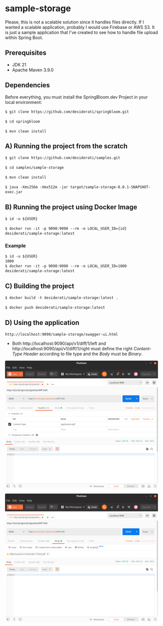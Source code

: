 # sample-storage

Please, this is not a scalable solution since it handles files directly. If I wanted a scalable application,
probably I would use Firebase or AWS S3. It is just a sample application that I've created to see how to handle file
upload within Spring Boot.

## Prerequisites

* JDK 21
* Apache Maven 3.9.0

## Dependencies

Before everything, you must install the SpringBloom.dev Project in your local environment:

```
$ git clone https://github.com/desiderati/springbloom.git

$ cd springbloom

$ mvn clean install
```

## A) Running the project from the scratch

```
$ git clone https://github.com/desiderati/samples.git

$ cd samples/sample-storage

$ mvn clean install

$ java -Xms256m -Xmx512m -jar target/sample-storage-0.0.1-SNAPSHOT-exec.jar
```

## B) Running the project using Docker Image

```
$ id -u ${USER}

$ docker run -it -p 9090:9090 --rm -e LOCAL_USER_ID={id} desiderati/sample-storage:latest
```

### Example

```
$ id -u ${USER}
1000
$ docker run -it -p 9090:9090 --rm -e LOCAL_USER_ID=1000 desiderati/sample-storage:latest
```

## C) Building the project

```
$ docker build -t desiderati/sample-storage:latest .

$ docker push desiderati/sample-storage:latest
```

## D) Using the application

```
http://localhost:9090/sample-storage/swagger-ui.html
```

* Both http://localhost:9090/api/v1/diff/1/left and http://localhost:9090/api/v1/diff/1/right must define
  the right _Content-Type Header_ according to file type and the _Body_ must be _Binary_.

![Content-Type Configuration](postman-content-type.png)

![Body Configuration](postman-body.png)
